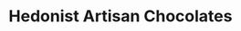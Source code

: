 ---
title: "Hedonist Artisan Chocolates"
url: /rochester/hedonist-artisan-chocolates/
shop: Schokolade
---